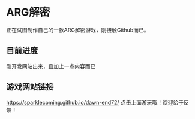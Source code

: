 # ARG解密
正在试图制作自己的一款ARG解密游戏，刚接触Github而已。
## 目前进度
刚开发网站出来，且加上一点内容而已
## 游戏网站链接
https://sparklecoming.github.io/dawn-end72/
点击上面游玩哦！欢迎给于反馈！
